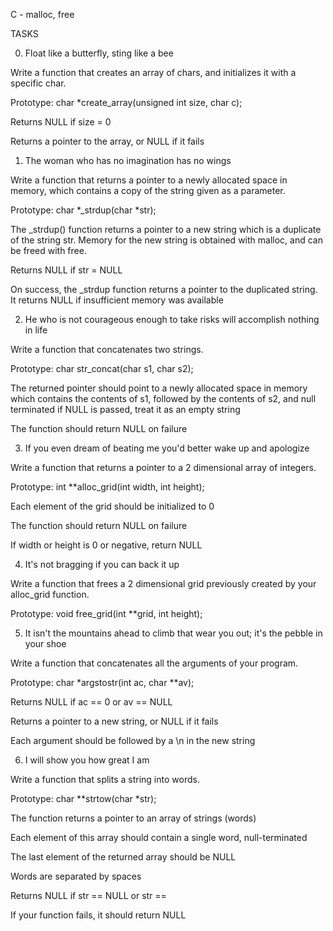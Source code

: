 C - malloc, free

TASKS

0. Float like a butterfly, sting like a bee

Write a function that creates an array of chars, and initializes it with a specific char.



Prototype: char *create_array(unsigned int size, char c);



Returns NULL if size = 0



Returns a pointer to the array, or NULL if it fails



1. The woman who has no imagination has no wings

Write a function that returns a pointer to a newly allocated space in memory, which contains a copy of the string given as a parameter.



Prototype: char *_strdup(char *str);



The _strdup() function returns a pointer to a new string which is a duplicate of the string str. Memory for the new string is obtained with malloc, and can be freed with free.



Returns NULL if str = NULL



On success, the _strdup function returns a pointer to the duplicated string. It returns NULL if insufficient memory was available



2. He who is not courageous enough to take risks will accomplish nothing in life

Write a function that concatenates two strings.



Prototype: char str_concat(char s1, char s2);



The returned pointer should point to a newly allocated space in memory which contains the contents of s1, followed by the contents of s2, and null terminated if NULL is passed, treat it as an empty string



The function should return NULL on failure



3. If you even dream of beating me you'd better wake up and apologize

Write a function that returns a pointer to a 2 dimensional array of integers.



Prototype: int **alloc_grid(int width, int height);



Each element of the grid should be initialized to 0



The function should return NULL on failure



If width or height is 0 or negative, return NULL



4. It's not bragging if you can back it up

Write a function that frees a 2 dimensional grid previously created by your alloc_grid function.



Prototype: void free_grid(int **grid, int height);



5. It isn't the mountains ahead to climb that wear you out; it's the pebble in your shoe

Write a function that concatenates all the arguments of your program.



Prototype: char *argstostr(int ac, char **av);



Returns NULL if ac == 0 or av == NULL



Returns a pointer to a new string, or NULL if it fails



Each argument should be followed by a \n in the new string



6. I will show you how great I am

Write a function that splits a string into words.



Prototype: char **strtow(char *str);



The function returns a pointer to an array of strings (words)



Each element of this array should contain a single word, null-terminated



The last element of the returned array should be NULL



Words are separated by spaces



Returns NULL if str == NULL or str == 



If your function fails, it should return NULL
